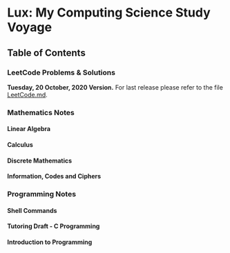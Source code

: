 # Lux: My Computing Science Study Voyage

## Table of Contents

### LeetCode Problems & Solutions

**Tuesday, 20 October, 2020 Version.** For last release please refer to the file [LeetCode.md](https://github.com/flying-yogurt/Lux/blob/master/LeetCode/LeetCode.md).

### Mathematics Notes

#### Linear Algebra

#### Calculus

#### Discrete Mathematics

#### Information, Codes and Ciphers

### Programming Notes

#### Shell Commands

#### Tutoring Draft - C Programming

#### Introduction to Programming
